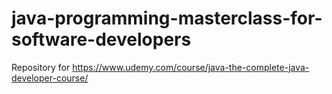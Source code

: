 # java-programming-masterclass-for-software-developers
Repository for https://www.udemy.com/course/java-the-complete-java-developer-course/
